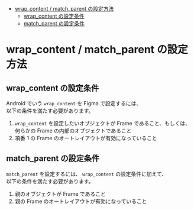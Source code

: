 - [wrap\_content / match\_parent の設定方法](#wrap_content--match_parent-の設定方法)
  - [wrap\_content の設定条件](#wrap_content-の設定条件)
  - [match\_parent の設定条件](#match_parent-の設定条件)


# wrap_content / match_parent の設定方法

## wrap_content の設定条件

Android でいう `wrap_content` を Figma で設定するには、  
以下の条件を満たす必要があります。

1. `wrap_content` を設定したいオブジェクトが Frame であること、もしくは、何らかの Frame の内部のオブジェクトであること
2. 項番 1 の Frame のオートレイアウトが有効になっていること


## match_parent の設定条件

`match_parent` を設定するには、 `wrap_content` の設定条件に加えて、  
以下の条件を満たす必要があります。

1. 親のオブジェクトが Frame であること
2. 親の Frame のオートレイアウトが有効になっていること



